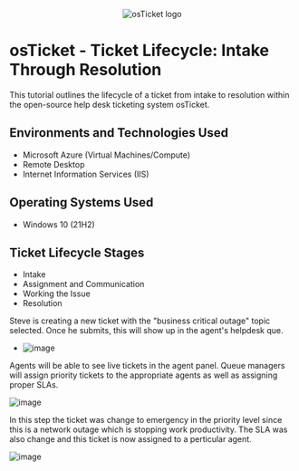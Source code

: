 <p align="center">
<img src="https://i.imgur.com/Clzj7Xs.png" alt="osTicket logo"/>
</p>

<h1>osTicket - Ticket Lifecycle: Intake Through Resolution</h1>
This tutorial outlines the lifecycle of a ticket from intake to resolution within the open-source help desk ticketing system osTicket.<br />




<h2>Environments and Technologies Used</h2>

- Microsoft Azure (Virtual Machines/Compute)
- Remote Desktop
- Internet Information Services (IIS)

<h2>Operating Systems Used </h2>

- Windows 10</b> (21H2)

<h2>Ticket Lifecycle Stages</h2>

- Intake
- Assignment and Communication
- Working the Issue
- Resolution











Steve is creating a new ticket with the "business critical outage" topic selected. Once he submits, this will show up in the agent's helpdesk que.
- ![image](https://github.com/AntIT-1/ticket-lifecycle/assets/141161539/9a97098d-f1f0-450a-b8fc-50b1fdb4324f)


Agents will be able to see live tickets in the agent panel. Queue managers will assign priority tickets to the appropriate agents as well as assigning proper SLAs.

![image](https://github.com/AntIT-1/ticket-lifecycle/assets/141161539/0552a306-b825-49dc-8bec-dc54582affa6)

In this step the ticket was change to emergency in the priority level since this is a network outage which is stopping work productivity. The SLA was also change and this ticket is now assigned to a perticular agent. 

![image](https://github.com/AntIT-1/ticket-lifecycle/assets/141161539/945f5e4c-96fb-4e57-aa7a-c5b08b30a0cc)




